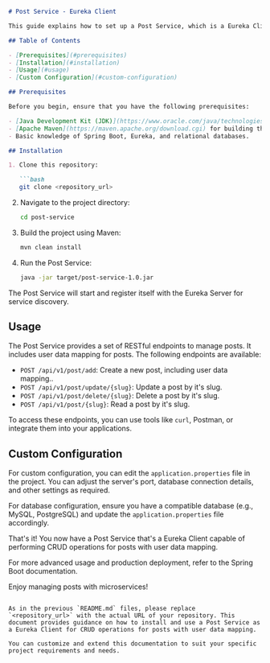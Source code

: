 ```markdown
# Post Service - Eureka Client

This guide explains how to set up a Post Service, which is a Eureka Client. The Post Service handles CRUD (Create, Read, Update, Delete) operations for posts and includes user data mapping with the created posts.

## Table of Contents

- [Prerequisites](#prerequisites)
- [Installation](#installation)
- [Usage](#usage)
- [Custom Configuration](#custom-configuration)

## Prerequisites

Before you begin, ensure that you have the following prerequisites:

- [Java Development Kit (JDK)](https://www.oracle.com/java/technologies/javase-downloads.html) version 8 or higher installed.
- [Apache Maven](https://maven.apache.org/download.cgi) for building the project.
- Basic knowledge of Spring Boot, Eureka, and relational databases.

## Installation

1. Clone this repository:

   ```bash
   git clone <repository_url>
   ```

2. Navigate to the project directory:

   ```bash
   cd post-service
   ```

3. Build the project using Maven:

   ```bash
   mvn clean install
   ```

4. Run the Post Service:

   ```bash
   java -jar target/post-service-1.0.jar
   ```

The Post Service will start and register itself with the Eureka Server for service discovery.

## Usage

The Post Service provides a set of RESTful endpoints to manage posts. It includes user data mapping for posts. The following endpoints are available:

- `POST /api/v1/post/add`: Create a new post, including user data mapping..
- `POST /api/v1/post/update/{slug}`: Update a post by it's slug.
- `POST /api/v1/post/delete/{slug}`: Delete a post by it's slug.
- `POST /api/v1/post/{slug}`: Read a post by it's slug.

To access these endpoints, you can use tools like `curl`, Postman, or integrate them into your applications.

## Custom Configuration

For custom configuration, you can edit the `application.properties` file in the project. You can adjust the server's port, database connection details, and other settings as required.

For database configuration, ensure you have a compatible database (e.g., MySQL, PostgreSQL) and update the `application.properties` file accordingly.

That's it! You now have a Post Service that's a Eureka Client capable of performing CRUD operations for posts with user data mapping.

For more advanced usage and production deployment, refer to the Spring Boot documentation.

Enjoy managing posts with microservices!
```

As in the previous `README.md` files, please replace `<repository_url>` with the actual URL of your repository. This document provides guidance on how to install and use a Post Service as a Eureka Client for CRUD operations for posts with user data mapping.

You can customize and extend this documentation to suit your specific project requirements and needs.